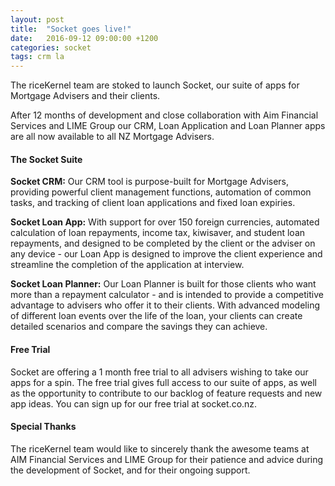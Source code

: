 ```yaml
---
layout: post
title:  "Socket goes live!"
date:   2016-09-12 09:00:00 +1200
categories: socket
tags: crm la
---
```

The riceKernel team are stoked to launch Socket, our suite of apps for Mortgage Advisers and their clients.

After 12 months of development and close collaboration with Aim Financial Services and LIME Group our CRM, Loan Application and Loan Planner apps are all now available to all NZ Mortgage Advisers.  




#### The Socket Suite
**Socket CRM:** Our CRM tool is purpose-built for Mortgage Advisers, providing powerful client management functions, automation of common tasks, and tracking of client loan applications and fixed loan expiries.

**Socket Loan App:** With support for over 150 foreign currencies, automated calculation of loan repayments, income tax, kiwisaver, and student loan repayments, and designed to be completed by the client or the adviser on any device - our Loan App is designed to improve the client experience and streamline the completion of the application at interview.

**Socket Loan Planner:** Our Loan Planner is built for those clients who want more than a repayment calculator - and is intended to provide a competitive advantage to advisers who offer it to their clients.  With advanced modeling of different loan events over the life of the loan, your clients can create detailed scenarios and compare the savings they can achieve.




#### Free Trial
Socket are offering a 1 month free trial to all advisers wishing to take our apps for a spin.  The free trial gives full access to our suite of apps, as well as the opportunity to contribute to our backlog of feature requests and new app ideas.  You can sign up for our free trial at socket.co.nz.







#### Special Thanks
The riceKernel team would like to sincerely thank the awesome teams at AIM Financial Services and LIME Group for their patience and advice during the development of Socket, and for their ongoing support.  
